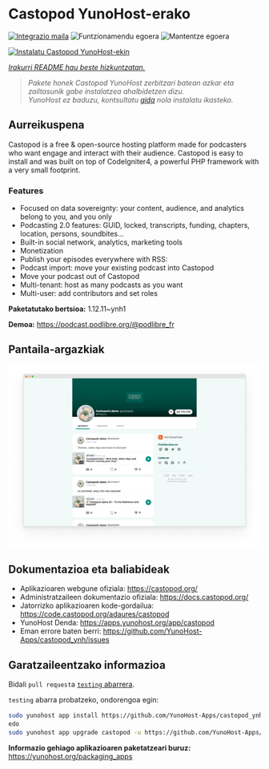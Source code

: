 <!--
Ohart ongi: README hau automatikoki sortu da <https://github.com/YunoHost/apps/tree/master/tools/readme_generator>ri esker
EZ editatu eskuz.
-->

# Castopod YunoHost-erako

[![Integrazio maila](https://dash.yunohost.org/integration/castopod.svg)](https://ci-apps.yunohost.org/ci/apps/castopod/) ![Funtzionamendu egoera](https://ci-apps.yunohost.org/ci/badges/castopod.status.svg) ![Mantentze egoera](https://ci-apps.yunohost.org/ci/badges/castopod.maintain.svg)

[![Instalatu Castopod YunoHost-ekin](https://install-app.yunohost.org/install-with-yunohost.svg)](https://install-app.yunohost.org/?app=castopod)

*[Irakurri README hau beste hizkuntzatan.](./ALL_README.md)*

> *Pakete honek Castopod YunoHost zerbitzari batean azkar eta zailtasunik gabe instalatzea ahalbidetzen dizu.*  
> *YunoHost ez baduzu, kontsultatu [gida](https://yunohost.org/install) nola instalatu ikasteko.*

## Aurreikuspena

Castopod is a free & open-source hosting platform made for podcasters who want engage and interact with their audience.
Castopod is easy to install and was built on top of CodeIgniter4, a powerful PHP framework with a very small footprint.


### Features

- Focused on data sovereignty: your content, audience, and analytics belong to you, and you only
- Podcasting 2.0 features: GUID, locked, transcripts, funding, chapters, location, persons, soundbites…
- Built-in social network, analytics, marketing tools
- Monetization
- Publish your episodes everywhere with RSS:
- Podcast import: move your existing podcast into Castopod
- Move your podcast out of Castopod
- Multi-tenant: host as many podcasts as you want
- Multi-user: add contributors and set roles

**Paketatutako bertsioa:** 1.12.11~ynh1

**Demoa:** <https://podcast.podlibre.org/@podlibre_fr>

## Pantaila-argazkiak

![Castopod(r)en pantaila-argazkia](./doc/screenshots/screenshot.png)

## Dokumentazioa eta baliabideak

- Aplikazioaren webgune ofiziala: <https://castopod.org/>
- Administratzaileen dokumentazio ofiziala: <https://docs.castopod.org/>
- Jatorrizko aplikazioaren kode-gordailua: <https://code.castopod.org/adaures/castopod>
- YunoHost Denda: <https://apps.yunohost.org/app/castopod>
- Eman errore baten berri: <https://github.com/YunoHost-Apps/castopod_ynh/issues>

## Garatzaileentzako informazioa

Bidali `pull request`a [`testing` abarrera](https://github.com/YunoHost-Apps/castopod_ynh/tree/testing).

`testing` abarra probatzeko, ondorengoa egin:

```bash
sudo yunohost app install https://github.com/YunoHost-Apps/castopod_ynh/tree/testing --debug
edo
sudo yunohost app upgrade castopod -u https://github.com/YunoHost-Apps/castopod_ynh/tree/testing --debug
```

**Informazio gehiago aplikazioaren paketatzeari buruz:** <https://yunohost.org/packaging_apps>
